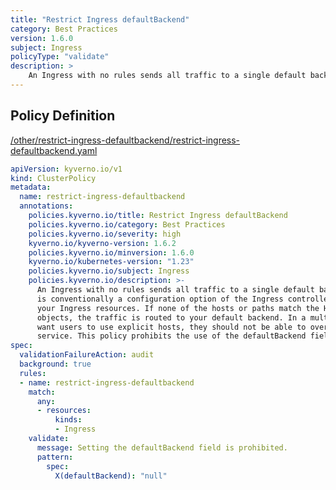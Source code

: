 ```yaml
---
title: "Restrict Ingress defaultBackend"
category: Best Practices
version: 1.6.0
subject: Ingress
policyType: "validate"
description: >
    An Ingress with no rules sends all traffic to a single default backend. The defaultBackend is conventionally a configuration option of the Ingress controller and is not specified in your Ingress resources. If none of the hosts or paths match the HTTP request in the Ingress objects, the traffic is routed to your default backend. In a multi-tenant environment, you want users to use explicit hosts, they should not be able to overwrite the global default backend service. This policy prohibits the use of the defaultBackend field.
---
```


## Policy Definition
<a href="https://github.com/kyverno/policies/raw/main//other/restrict-ingress-defaultbackend/restrict-ingress-defaultbackend.yaml" target="-blank">/other/restrict-ingress-defaultbackend/restrict-ingress-defaultbackend.yaml</a>

```yaml
apiVersion: kyverno.io/v1
kind: ClusterPolicy
metadata:
  name: restrict-ingress-defaultbackend
  annotations:
    policies.kyverno.io/title: Restrict Ingress defaultBackend
    policies.kyverno.io/category: Best Practices
    policies.kyverno.io/severity: high
    kyverno.io/kyverno-version: 1.6.2
    policies.kyverno.io/minversion: 1.6.0
    kyverno.io/kubernetes-version: "1.23"
    policies.kyverno.io/subject: Ingress
    policies.kyverno.io/description: >-
      An Ingress with no rules sends all traffic to a single default backend. The defaultBackend
      is conventionally a configuration option of the Ingress controller and is not specified in
      your Ingress resources. If none of the hosts or paths match the HTTP request in the Ingress
      objects, the traffic is routed to your default backend. In a multi-tenant environment, you
      want users to use explicit hosts, they should not be able to overwrite the global default backend
      service. This policy prohibits the use of the defaultBackend field.
spec:
  validationFailureAction: audit
  background: true
  rules:
  - name: restrict-ingress-defaultbackend
    match:
      any:
      - resources:
          kinds:
          - Ingress
    validate:
      message: Setting the defaultBackend field is prohibited.
      pattern:
        spec:
          X(defaultBackend): "null"

```
